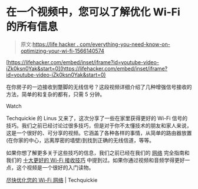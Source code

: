 # 在一个视频中，您可以了解优化 Wi-Fi 的所有信息

> 原文:[https://life hacker . com/everything-you-need-know-on-optimizing-your-wi-fi-1566140574](https://lifehacker.com/everything-you-need-to-know-about-optimizing-your-wi-fi-1566140574)

 [https://lifehacker.com/embed/inset/iframe?id=youtube-video-iZk0ksn0Yak&start=0](https://lifehacker.com/embed/inset/iframe?id=youtube-video-iZk0ksn0Yak&start=0) 

在你房子的一边接收到蹩脚的无线信号？这段视频详细介绍了几种增强信号接收的方法，简单的和复杂的都有，只需 5 分钟。

Watch

Techquickie 的 Linus 又来了，这次分享了一些在家里获得更好的 Wi-Fi 信号的技巧。我们之前已经讨论过很多技巧，但是对于你不太懂技术的朋友和家人来说，这是一个很好的、可分享的视频。它涵盖了各种各样的事情，从简单的路由器放置(在你家的中心，远离厚密的墙壁)到找到正确的无线信道，等等。

如果你想了解更多关于这些技巧的信息，我们之前已经在我们的 [网络](https://lifehacker.com/know-your-network-the-complete-guide-5833254) 完全指南和我们的 [十大更好的 Wi-Fi 接收技巧](https://lifehacker.com/the-10-best-ways-to-boost-your-home-wifi-5931743) 中提到过。如果你通过视频和音频学得更好一点，这个视频是一个很好的入门读物。

[尽快优化您的 Wi-Fi 网络](https://www.youtube.com/watch?v=iZk0ksn0Yak) | Techquickie